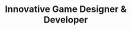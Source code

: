 ---
name: "Andre Gottgtroy"
title: "Innovative Game Designer & Developer"
about: "I'm a passionate game designer with a love for creating immersive and memorable experiences. My design philosophy is centered around 'game feel' and player agency. I thrive on solving complex design challenges and collaborating with creative teams to bring virtual worlds to life. From initial concept to final polish, I'm dedicated to crafting games that resonate with players."
skills:
  - name: "Game Design"
    icon: "Gamepad2"
    description: "System Design, Level Design, Narrative Design, Gameplay Balancing, Prototyping"
  - name: "Development"
    icon: "Code"
    description: "Unity (C#), Unreal Engine (Blueprints), C++, JavaScript, Python"
  - name: "Creative Tools"
    icon: "Brush"
    description: "Figma, Adobe Photoshop, Blender, Aseprite, Jira, Trello"
  - name: "Core Competencies"
    icon: "BrainCircuit"
    description: "Problem Solving, Team Collaboration, Agile/Scrum, Version Control (Git)"
experience:
  - role: "Lead Game Designer"
    company: "Starlight Studios"
    period: "2020 - Present"
    description: "Leading design on unannounced titles, mentoring junior designers, and defining the creative vision for new IPs."
    linkedProjectId: 1
  - role: "Game Designer"
    company: "PixelForge Games"
    period: "2018 - 2020"
    description: "Designed and implemented core features for two successful mobile titles, contributing to level design and system balancing."
    linkedProjectId: 4
  - role: "QA Tester"
    company: "Questline Interactive"
    period: "2016 - 2018"
    description: "Began my journey in the industry, identifying and documenting bugs, and providing player-focused feedback."
---